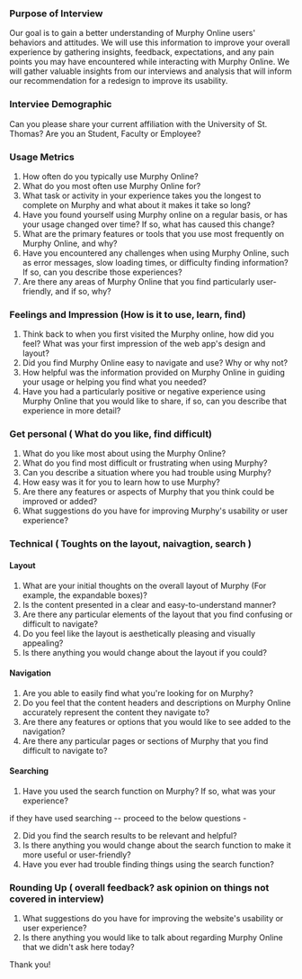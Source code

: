 ### Purpose of Interview

Our goal is to gain a better understanding of Murphy Online users' behaviors and attitudes. We will use this information to improve your overall experience by gathering insights, feedback, expectations, and any pain points you may have encountered while interacting with Murphy Online. We will gather valuable insights from our interviews and analysis that will inform our recommendation for a redesign to improve its usability.


###  Interviee Demographic 

Can you please share your current affiliation with the University of St. Thomas?  Are you an Student, Faculty or Employee?


### Usage Metrics 

1. How often do you typically use Murphy Online? 
2. What do you most often use Murphy Online for? 
3. What task or activity in your experience takes you the longest to complete on Murphy
and what about it makes it take so long? 
4. Have you found yourself using Murphy online on a regular basis, or has your usage changed over time? If so, what has caused this change?
5.  What are the primary features or tools that you use most frequently on Murphy Online, and why?
6.  Have you encountered any challenges when using Murphy Online, such as error messages, slow loading times, or difficulty finding information? If so, can you describe those experiences?
7.  Are there any areas of Murphy Online that you find particularly user-friendly, and if so, why?


### Feelings and Impression (How is it to use, learn, find)

1. Think back to when you first visited the Murphy online, how did you feel? What was your first impression of the web app's design and layout?
2. Did you find Murphy Online easy to navigate and use? Why or why not?
3. How helpful was the information provided on Murphy Online  in guiding your usage or helping you find what you needed?
4. Have you had a particularly positive or negative experience using Murphy Online that you would like to share,  if so, can you describe that experience in more detail?


### Get personal ( What do you like, find difficult)

1. What do you like most about using the Murphy Online?
2. What do you find most difficult or frustrating when using Murphy?
3. Can you describe a situation where you had trouble using Murphy?
4. How easy was it for you to learn how to use Murphy?
5. Are there any features or aspects of Murphy that you think could be improved or added?
6. What suggestions do you have for improving Murphy's usability or user experience?


### Technical ( Toughts on the layout, naivagtion, search )


#### Layout

1. What are your initial thoughts on the overall layout of Murphy (For example, the expandable boxes)?
2. Is the content presented in a clear and easy-to-understand manner?
3. Are there any particular elements of the layout that you find confusing or difficult to navigate?
4. Do you feel like the layout is aesthetically pleasing and visually appealing?
5. Is there anything you would change about the layout if you could?


#### Navigation

1. Are you able to easily find what you're looking for on Murphy? 
2. Do you feel that the content headers and descriptions on Murphy Online  accurately represent the content they navigate to?
3. Are there any features or options that you would like to see added to the navigation?
4. Are there any particular pages or sections of Murphy that you find difficult to navigate to?


#### Searching 

1. Have you used the search function on Murphy? If so, what was your experience? 

if they have used searching -- proceed to the below questions - 

2. Did you find the search results to be relevant and helpful?
3. Is there anything you would change about the search function to make it more useful or user-friendly?
4. Have you ever had trouble finding things using the search function?


### Rounding Up ( overall feedback? ask opinion on things not covered in interview)

1. What suggestions do you have for improving the website's usability or user experience?
2. Is there anything you would like to talk about regarding Murphy Online that we didn't ask here today?

Thank you! 










